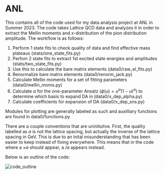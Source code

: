 # ANL

This contains all of the code used for my data analysis project at ANL in Summer 2023. The code takes Lattice QCD data and analyzes it in order to extract the Mellin moments
and $x$-distribution of the pion distribution amplitude. The workflow is as follows:

1) Perform 1 state fits to check quality of data and find effective mass plateaus (stats/one_state_fits.py)
2) Perfom 2 state fits to extract 1st excited state energies and amplitudes (stats/two_state_fits.py)
3) Use this to calculate the bare matrix elements (data0/raw_el_fits.py)
4) Renormalize bare matrix elements (data0/renorm_jack.py)
5) Calculate Mellin moments for a set of fitting parameters (data0/mellin_moms.py)
6) Calculate $\alpha$ for the one-parameter Ansatz ($\phi(u)=u^\alpha(1-u)^\alpha$) to determine which basis to expand DA in (data0/x_dep_alpha.py)
7) Calculate coefficients for expansion of DA (data0/x_dep_sns.py)

Modules for plotting are generally labeled as such and auxilliary functions are found in data0/functions.py

There are a couple conventions that are uninituitve. First, the quality labelled as $a$ is not the lattice spacing, but actually the inverse of the lattice spacing
in GeV. This is due to an inital misunderstanding that has been easier to keep instead of fixing everywhere. This means that in the code where a $\times a$ should appear,
a $/a$ appears instead. 

Below is an outline of the code:

![code_outline](https://github.com/bakerem/ANL/assets/96547711/f1e5cd09-384c-40b4-8258-6916747c2e44)
